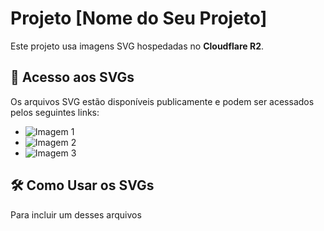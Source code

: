 # Projeto [Nome do Seu Projeto]

Este projeto usa imagens SVG hospedadas no **Cloudflare R2**.

## 📂 Acesso aos SVGs  
Os arquivos SVG estão disponíveis publicamente e podem ser acessados pelos seguintes links:

- ![Imagem 1](https://ailustracaodoespirito.r2.dev/imagem1.svg)
- ![Imagem 2](https://ailustracaodoespirito.r2.dev/imagem2.svg)
- ![Imagem 3](https://ailustracaodoespirito.r2.dev/imagem3.svg)

## 🛠 Como Usar os SVGs  
Para incluir um desses arquivos 
